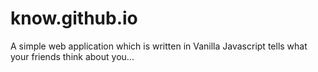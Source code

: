 # know.github.io

A simple web application which is written in Vanilla Javascript tells what your friends think about you...
